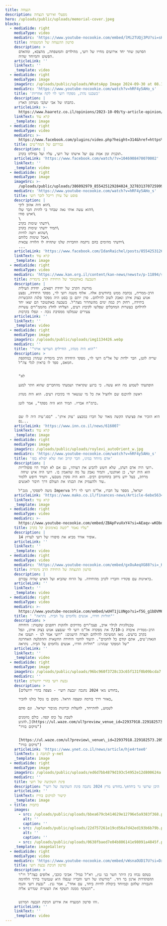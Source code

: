 ```yaml
---
title: הנצחה
description: מפעלי ואירועי הנצחה
hero: /uploads/public/uploads/memorial-cover.jpeg
blocks:
  - mediaSide: right
    mediaType: video
    mediaSrc: 'https://www.youtube-nocookie.com/embed/lMi2TUQj3PU?si=sHvZy_DX4hEFyHRh'
    title: סרטון ההנצחה של המשפחה
    description: >
      הסרטון שוזר יחד אירועים מחייו של רועי, מהילדים והמשפחה, מהצבא, ומהאדם
      הפשוט והמיוחד שהיה.
    articleLink: ''
    linkText: ''
    _template: video
  - mediaSide: right
    mediaType: image
    imageSrc: /uploads/public/uploads/WhatsApp Image 2024-09-30 at 08.17.38.jpeg
    mediaSrc: 'https://www.youtube-nocookie.com/watch?v=hRF4y5AHo_s'
    title: 'כשבננו נהרג, מפקדו רועי לוי לקח אחריות'
    description: |
      כתבתו של אבי יעקבי מעיתון הארץ.
    articleLink: >-
      https://www.haaretz.co.il/opinions/2023-10-09/ty-article-opinion/.premium/0000018b-13c1-dcc2-a99b-17d17f090000
    linkText: קרא עוד
    _template: image
  - mediaSide: right
    mediaType: video
    mediaSrc: >-
      https://www.facebook.com/plugins/video.php?height=314&href=https%3A%2F%2Fwww.facebook.com%2FKANREALTIME%2Fvideos%2F1046908470070002%2F&show_text=false&width=560
    title: גבורתם של המח"טים
    description: |
      תוכנית זמן אמת עם יעל אישתו של רועי, עליו ועל נפילתו בקרב.
    articleLink: 'https://www.facebook.com/watch/?v=1046908470070002'
    linkText: ''
    _template: video
  - mediaSide: right
    mediaType: image
    imageSrc: >-
      /uploads/public/uploads/386092979_855425129284024_3278313707259996369_n.jpg
    mediaSrc: 'https://www.youtube-nocookie.com/watch?v=hRF4y5AHo_s'
    title: פוסט של עידן רייכל לזכר רועי
    description: |
      הוא היה אהוב ליבי\
      והוא עשה אותי גאה שבחר בי להיות חבר שלו\
      ואיש סודו\
      \
      ידעתי שימות בקרב\
      תמיד ידעתי שימות בקרב\
      שהוא רוצה לחיות\
      אבל שימות כלוחם\
      וידעתי מהימים בהם נרקמה החברות שלנו שתהיה לו הלוויה צבאית\
      ...
    articleLink: 'https://www.facebook.com/IdanRaichel/posts/855425312617339?ref=embed_post'
    linkText: קרא עוד
    _template: image
  - mediaSide: right
    mediaType: video
    mediaSrc: 'https://www.kan.org.il/content/kan-news/newstv/p-11894/s1/748488/'
    title: השבעה באוקטובר של היחידה הרב מימדית
    description: |
      מורשת הקרב של יחידת רפאים, יחידת העילִית
      הרב-ממדית, נכתבת ממש בחודשים אלה. אלוף משנה רועי לוי, מפקד היחידה, נפצע
      אנוש בצוק איתן ונאבק לשוב להילחם. סרן יותם בן בסט היה מפקד פלגת ההכשרות
      ביחידה, רחוק רק כמה ימים מהשחרור מצה"ל. בשבעה באוקטובר הם יצאו יחד
      להילחם בעשרות המחבלים שפלשו לקיבוץ רעים, הצליחו לחלץ מהממ"דים עשרות
      צעירים שנמלטו ממסיבת נובה - ונפלו בקרבות
    articleLink: ''
    linkText: ''
    _template: video
  - mediaSide: right
    mediaType: image
    imageSrc: /uploads/public/uploads/img1134426.webp
    mediaSrc: ''
    title: '"הוא היה מנהיג, החיילים העריצו אותו"'
    description: >
      שריה לוטן, חבר ילדות של אל"מ רועי לוי, מפקד היחידה הרב מימדית שנהרג במתקפת
      חמאס, ספד לו בראיון לגלי צה"ל.


      "לא

      הופתעתי לשמוע מה הוא עשה. כי ברגע שקראתי ושמעתי מהחברים שהוא חתר למגע

      ראשון להיכנס שם ולהציל את כל מי שנשאר חי בקיבוץ רעים. הוא היה מנהיג

      ברמ"ח אבריו. תמיד הוא היה מפקד", אמר לוטן.


      היא הזכיר את פציעתו הקשה מאוד של חברו במבצע 'צוק איתן'. "בסג'עיה היה לו שם
      נס...
    articleLink: 'https://www.inn.co.il/news/616007'
    linkText: קרא עוד
    _template: image
  - mediaSide: right
    mediaType: image
    imageSrc: /uploads/public/uploads/roylevi_autoOrient_w.jpg
    mediaSrc: 'https://www.youtube-nocookie.com/watch?v=hRF4y5AHo_s'
    title: 'אדם מיוחד במינו, חבר קרוב ואח שלא יסולא בפז'
    description: |
      רועי היה אדם דעתן, שלא חשש להביע את דעותיו, גם אם לא תמיד היו פופולריות.
       הוא היה ישר, כן ואותנטי, ותמיד נאבק על מה שהאמין בו. רועי היה איש שיחה 
      מרתק, בעל ידע נרחב בתחומים רבים. הוא היה סקרן מטבעו, ותמיד חיפש ללמוד 
      עוד ולהעמיק את הבנתו את העולם דרך חיבור לאנשים. 

      משה ליפסקר, מנכ"ל Imperva ישראל, מספר על חברו, אל"מ רועי לוי ז"ל
    articleLink: 'https://www.mako.co.il/finances-news/Article-6ebe563495c6f81026.htm'
    linkText: קרא עוד
    _template: image
  - mediaSide: right
    mediaType: video
    mediaSrc: >-
      https://www.youtube-nocookie.com/embed/ZBApFvuXxY4?si=AEaqv-wKObd9e7om&amp;start=55
    title: עליו נאמר "קשה באימונים קל בקרב"
    description: |
      אופיר אזרד מביא את סיפורו של רועי לערוץ 14.
    articleLink: ''
    linkText: ''
    _template: video
  - mediaSide: right
    mediaType: video
    mediaSrc: 'https://www.youtube-nocookie.com/embed/gxOuAeqXG88?si=_H4ufb8YnXHC8Roz'
    title: סרטון ההנצחה של היחידה הרב מימדית
    description: |
      בראיונות עם פקודיו וחבריו לקרב מהיחידה. על הרוח שהביא ועל האיש שהיה עבורם.
    articleLink: ''
    linkText: ''
    _template: video
  - mediaSide: right
    mediaType: video
    mediaSrc: >-
      https://www.youtube-nocookie.com/embed/wUHT1jLUNgo?si=f5G_g1bDVM6QQfXQ&amp;start=38
    title: ' "חוליות חדרו, אנשים נלחמים על הבית. נתראה"'
    description: >
      טכנולוגיות לגילוי אויב, פצמ"רים מדויקים ולהקות רחפנים שקטות: היחידה
      הרב-ממדית איבדה ב-7/10 את מפקדה אל"מ רועי לוי שנפצע אנוש בצוק איתן, ונפל
      בקרב ברעים. מאז המשיכה להילחם וקצרה הישגים: "רועי אמר לנו - תעזבו את
      הגאדג'טים, אתם קודם כל לוחמים". תיעוד לוחמי היחידה החשאית וההקלטה האחרונה
      של המפקד שנהרג: "חוליות חדרו, אנשים נלחמים על הבית. נתראה"
    articleLink: ''
    linkText: ''
    _template: video
  - mediaSide: right
    mediaType: image
    imageSrc: /uploads/public/uploads/96bc960f3728c33c65f131f0b09bcda7.jpeg
    mediaSrc: ''
    title: גבעת רועי בהרי ירושלים
    description: >
      [בחודש מאי 2024 נחנכה ״גבעת רועי״ - מצפה בהרי ירושלים,

      באזור דרך בורמה ומצפה הראל. מקום בו נוכל כולנו להכיר,

      לשמוע, להתייחד, להעלות זכרונות מגיבור ישראל. וגם סתם

      לשבת על כוס קפה. כולם מוזמנים
      להגיע.](https://ul.waze.com/ul?preview_venue_id=22937918.229182573.2053508\&navigate=yes
      "מיקום בוויז")


      [https://ul.waze.com/ul?preview\_venue\_id=22937918.229182573.2053508\&navigate=yes](https://ul.waze.com/ul?preview_venue_id=22937918.229182573.2053508\&navigate=yes
      "מיקום בוויז")
    articleLink: 'https://www.ynet.co.il/news/article/hje4rtee0'
    linkText: לכתבה ב y-net
    _template: image
  - mediaSide: right
    mediaType: image
    imageSrc: /uploads/public/uploads/ed6d7bb4879d193c54952e12d800624a.jpeg
    mediaSrc: ''
    title: פינת השקיעה של רועי
    description: "בחודש מרץ 2024 נחנכה פינת השקיעה של רועי.\nבמושב שבי ציון שבגליל המערבי, היכן שרועי גר ביחד\nעם אשתו יעל וילדיהם, היתה נקודה ממש על קו החוף,\nאותה הם אהבו לפקוד מדי פעם בשעות ערב לקראת שקיעה.\nבדיוק בנקודה זו הוקמה נדנדת עץ ואבן זיכרון לידה.\nמוזמנים להגיע ולצפות בשקיעות היפות מהנדנדה.\L\n"
    articleLink: ''
    linkText: קישור למיקום בווייז
    _template: image
  - title: כתבות
    images:
      - src: /uploads/public/uploads/bbea679cb414629e12796e5a9383f368.png
        alt: ''
        caption: ''
      - src: /uploads/public/uploads/22d757261e19cd56a7d42ed193b6b79b.png
        alt: ''
        caption: ''
      - src: /uploads/public/uploads/0638fbaed7e04b806141e98091a4845f.png
    _template: imageGallery
  - mediaSide: right
    mediaType: video
    mediaSrc: 'https://www.youtube-nocookie.com/embed/vWsnaOUD17U?si=DxNs5YVyBzQzWyhl'
    title: סרטון חניכת גבעת רועי
    description: >
      בטקס נכחו בין היתר השר בני גנץ, רא"ל במיל' אביבי כוכבי, אלופים בצה"ל ויו"ר
      ההסתדרות ארנון בר דוד. "מורשתו של רועי וחבריו שנפלו היא שנמשיך בדרך הלחימה
      והגבורה שלהם ובמיוחד ביכולת לחיות ביחד, עם אחד", אמר גנץ. "גבעת רועי והנוף
      הנשקף ממנה תשקף את העשייה שנדרש אליה".


      זהו סרטון המנציח את אירוע חניכת הגבעה המרגש.
    articleLink: ''
    linkText: ''
    _template: video
---
```


